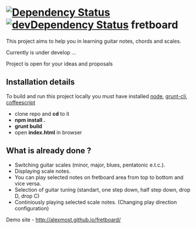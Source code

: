 [![Dependency Status](https://david-dm.org/alexmost/fretboard.png)](https://david-dm.org/alexmost/fretboard)
[![devDependency Status](https://david-dm.org/alexmost/fretboard/dev-status.png?theme=shields.io)](https://david-dm.org/alexmost/fretboard#info=devDependencies)
fretboard 
=========

This project aims to help you in learning guitar notes, chords and scales.

Currently is under develop ...

Project is open for your ideas and proposals

## Installation details
To build and run this project locally you must have installed [node](http://nodejs.org/), [grunt-cli](http://gruntjs.com/), [coffeescript](http://coffeescript.org/)

* clone repo and **cd** to it
* **npm install .**
* **grunt build**
* open **index.html** in browser


## What is already done ?
* Switching guitar scales (minor, major, blues, pentatonic e.t.c.).
* Displaying scale notes.
* You can play selected notes on fretboard area from top to bottom and vice versa.
* Selection of guitar tuning (standart, one step down, half step down, drop D, drop C)
* Continiously playing selected scale notes. (Changing play direction configuration)

Demo site - http://alexmost.github.io/fretboard/



